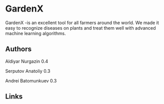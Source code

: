 # GardenX

GardenX -is an excellent tool for all farmers around the world. We made it easy to recognize diseases on plants and treat them well with advanced machine learning algorithms.

## Authors

Aldiyar Nurgazin 0.4

Serputov Anatoliy 0.3

Andrei Batomunkuev 0.3

## Links
